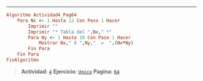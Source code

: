 ---
```ruby
Algoritmo Actividad4_Pag64
	Para Nx <- 1 Hasta 12 Con Paso 1 Hacer
		Imprimir ""
		Imprimir "* Tabla del ",Nx," *"
		Para Ny <- 1 Hasta 10 Con Paso 1 Hacer
			Mostrar Nx," X ",Ny,"  =  ",(Nx*Ny)
		Fin Para
	Fin Para
FinAlgoritmo
```
> **Actividad**: [`4`]()
> **Ejercicio**: [`Unico`]()
> **Pagina**: [`64`]()
